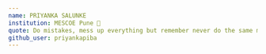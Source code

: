 ```yaml
---
name: PRIYANKA SALUNKE 
institution: MESCOE Pune 🚩 
quote: Do mistakes, mess up everything but remember never do the same mistakes, learn from those mistakes and improvise yourself 
github_user: priyankapiba
---
```

